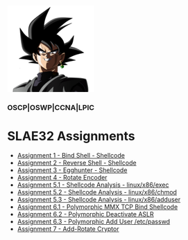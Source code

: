 
![](/pics/BOKU7.PNG)  
### OSCP|OSWP|CCNA|LPIC
<script src="https://www.hackthebox.eu/badge/151672"></script>
# SLAE32 Assignments
+ [Assignment 1 - Bind Shell - Shellcode](/_posts/2019-08-10-SLAE32_1_BindShell.md)
+ [Assignment 2 - Reverse Shell - Shellcode](/_posts/2019-08-14-SLAE32_2_ReverseShell.md)
+ [Assignment 3 - Egghunter - Shellcode](/_posts/2019-08-18-SLAE32_3_egghunter.md)
+ [Assignment 4 - Rotate Encoder](/_posts/2019-08-24-SLAE32_4_RotateEncoder.md)
+ [Assignment 5.1 - Shellcode Analysis - linux/x86/exec](/_posts/2019-08-27-SLAE32_5-1_msfExec.md)
+ [Assignment 5.2 - Shellcode Analysis - linux/x86/chmod](/_posts/2019-08-29-SLAE32_5-2_msfChmodShadow.md)
+ [Assignment 5.3 - Shellcode Analysis - linux/x86/adduser](/_posts/2019-08-30-SLAE32_5-3_addUser.md)
+ [Assignment 6.1 - Polymorphic MMX TCP Bind Shellcode](/_posts/2019-09-05-SLAE32_6-1_polyMMXbindSh.md)
+ [Assignment 6.2 - Polymorphic Deactivate ASLR](/_posts/2019-09-10-SLAE32_6-2_offASLR.md)
+ [Assignment 6.3 - Polymorphic Add User /etc/passwd](/_posts/2019-09-22-SLAE32_6-3_addAcct.md)
+ [Assignment 7 - Add-Rotate Cryptor](/_posts/2019-09-23-SLAE32_7_AddRotateCryptor.md)

